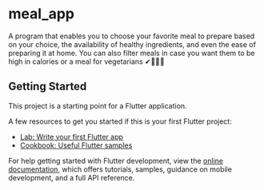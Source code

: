 # meal_app

A program that enables you to choose your favorite meal to prepare based on your choice, the availability of healthy ingredients, and even the ease of preparing it at home. You can also filter meals in case you want them to be high in calories or a meal for vegetarians ✔🍖🍴💕

## Getting Started

This project is a starting point for a Flutter application.

A few resources to get you started if this is your first Flutter project:

- [Lab: Write your first Flutter app](https://docs.flutter.dev/get-started/codelab)
- [Cookbook: Useful Flutter samples](https://docs.flutter.dev/cookbook)

For help getting started with Flutter development, view the
[online documentation](https://docs.flutter.dev/), which offers tutorials,
samples, guidance on mobile development, and a full API reference.
